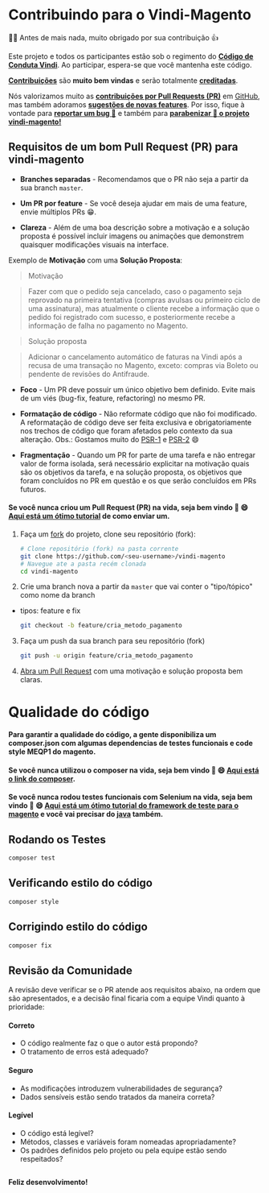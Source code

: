 # Contribuindo para o Vindi-Magento

:clap::grin: Antes de mais nada, muito obrigado por sua contribuição  :thumbsup:

Este projeto e todos os participantes estão sob o regimento do [**Código de Conduta Vindi**](CODE_OF_CONDUCT.md). Ao participar, espera-se que você mantenha este código.

[**Contribuições**](https://github.com/vindi/vindi-magento/projects) são **muito bem vindas** e serão totalmente [**creditadas**](https://github.com/vindi/vindi-magento/graphs/contributors).

Nós valorizamos muito as [**contribuições por Pull Requests (PR)**](https://github.com/vindi/vindi-magento/pulls) em [GitHub](https://github.com/vindi/vindi-magento), mas também adoramos [**sugestões de novas features**](https://github.com/vindi/vindi-magento/issues/new/choose). Por isso, fique à vontade para [**reportar um bug :rotating_light:**](https://github.com/vindi/vindi-magento/issues/new/choose) e também para [**parabenizar :tada: o projeto vindi-magento!**](https://github.com/vindi/vindi-magento/issues/new/choose)

## Requisitos de um bom Pull Request (PR) para vindi-magento

- **Branches separadas** - Recomendamos que o PR não seja a partir da sua branch `master`.

- **Um PR por feature** - Se você deseja ajudar em mais de uma feature, envie múltiplos PRs :grin:.

- **Clareza** - Além de uma boa descrição sobre a motivação e a solução proposta é possível incluir imagens ou animações que demonstrem quaisquer modificações visuais na interface. 

Exemplo de **Motivação** com uma **Solução Proposta**:
> Motivação

> Fazer com que o pedido seja cancelado, caso o pagamento seja reprovado na primeira tentativa (compras avulsas ou primeiro ciclo de uma assinatura), mas atualmente o cliente recebe a informação que o pedido foi registrado com sucesso, e posteriormente recebe a informação de falha no pagamento no Magento.

> Solução proposta

> Adicionar o cancelamento automático de faturas na Vindi após a recusa de uma transação no Magento, exceto: compras via Boleto ou pendente de revisões do Antifraude.

- **Foco** - Um PR deve possuir um único objetivo bem definido. Evite mais de um viés (bug-fix, feature, refactoring) no mesmo PR.

- **Formatação de código** - Não reformate código que não foi modificado. A reformatação de código deve ser feita exclusiva e obrigatoriamente nos trechos de código que foram afetados pelo contexto da sua alteração.
Obs.: Gostamos muito do [PSR-1](https://www.php-fig.org/psr/psr-1/) e [PSR-2](https://www.php-fig.org/psr/psr-2/) :smile:

- **Fragmentação** - Quando um PR for parte de uma tarefa e não entregar valor de forma isolada, será necessário explicitar na motivação quais são os objetivos da tarefa, e na solução proposta, os objetivos que foram concluídos no PR em questão e os que serão concluídos em PRs futuros.

#### Se você nunca criou um Pull Request (PR) na vida, seja bem vindo :tada: :smile: [Aqui está um ótimo tutorial](https://egghead.io/series/how-to-contribute-to-an-open-source-project-on-github) de como enviar um.

1. Faça um [fork](http://help.github.com/fork-a-repo/) do projeto, clone seu repositório (fork):

   ```bash
   # Clone repositório (fork) na pasta corrente
   git clone https://github.com/<seu-username>/vindi-magento
   # Navegue ate a pasta recém clonada
   cd vindi-magento
   ```

2. Crie uma branch nova a partir da `master` que vai conter o "tipo/tópico" como nome da branch
- tipos: feature e fix

   ```bash
   git checkout -b feature/cria_metodo_pagamento
   ```

3. Faça um push da sua branch para seu repositório (fork) 

   ```bash
   git push -u origin feature/cria_metodo_pagamento
   ```

4. [Abra um Pull Request](https://help.github.com/articles/using-pull-requests/) com uma motivação e solução proposta bem claras.


# Qualidade do código
**Para garantir a qualidade do código, a gente disponibiliza um composer.json com algumas dependencias de testes funcionais e code style MEQP1 do magento.**
 
#### Se você nunca utilizou o composer na vida, seja bem vindo :tada: :smile: [Aqui está o link do composer](https://getcomposer.org/download/).

#### Se você nunca rodou testes funcionais com Selenium na vida, seja bem vindo :tada: :smile: [Aqui está um ótimo tutorial do framework de teste para o magento](https://magiumlib.com/) e você vai precisar do [java](https://www.java.com/pt_BR/download/) também.

 
## Rodando os Testes

``` bash
composer test
```

## Verificando estilo do código

``` bash
composer style
```

## Corrigindo estilo do código

``` bash
composer fix
```

## Revisão da Comunidade

A revisão deve verificar se o PR atende aos requisitos abaixo, na ordem que são apresentados, e a decisão final ficaria com a 
equipe Vindi quanto à prioridade:

#### Correto

- O código realmente faz o que o autor está propondo?
- O tratamento de erros está adequado?

#### Seguro

- As modificações introduzem vulnerabilidades de segurança?
- Dados sensíveis estão sendo tratados da maneira correta?

#### Legível

- O código está legível?
- Métodos, classes e variáveis foram nomeadas apropriadamente?
- Os padrões definidos pelo projeto ou pela equipe estão sendo respeitados?

## 
**Feliz desenvolvimento!**
